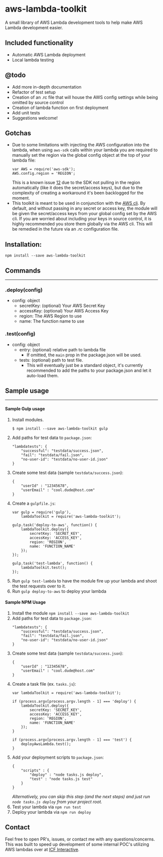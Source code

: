 # aws-lambda-toolkit
A small library of AWS Lambda development tools to help make AWS Lambda development easier.

## Included functionality

- Automatic AWS Lambda deployment
- Local lambda testing

## @todo

- Add more in-depth documentation
- Refactor of test setup
- Creation of an .rc file that will house the AWS config settings while being omitted by source control
- Creation of lambda function on first deployment
- Add unit tests
- Suggestions welcome!

## Gotchas

- Due to some limitations with injecting the AWS configuration into the lambda, when using `aws-sdk` calls within your lambda you are required to manually set the region via the global config object at the top of your lambda file:
    ```
    var AWS = require('aws-sdk');
    AWS.config.region = 'REGION';
    ```
    This is a known issue [1](https://github.com/Tim-B/grunt-aws-lambda/issues/18)[2](http://docs.aws.amazon.com/AWSJavaScriptSDK/guide/node-configuring.html#Setting_the_Region) due to the SDK not pulling in the region automatically (like it does the secret/access keys), but due to the complexity of creating a workaround it's been backlogged for the moment.
- This toolkit is meant to be used in conjunction with the [AWS cli](https://aws.amazon.com/cli/). By default, and without passing in any secret or access key, the module will be given the secret/access keys from your global config set by the AWS cli. If you are worried about including your keys in source control, it is highly recommended you store them globally via the AWS cli. This will be remedied in the future via an _.rc_ configuration file.

## Installation:
```
npm install --save aws-lambda-toolkit
```

## Commands
---
### .deploy(config)

- config: object
    + secretKey: (optional) Your AWS Secret Key
    + accessKey: (optional) Your AWS Access Key
    + region: The AWS Region to use
    + name: The function name to use

### .test(config)

- config: object
    + entry: (optional) relative path to lambda file
        - If omitted, the `main` prop in the package.json will be used.
    + tests: (optional) path to test file.
        - This will eventually just be a standard object, it's currently recommended to add the paths to your package.json and let it auto-load them.

## Sample usage
---
#### Sample Gulp usage

1. Install modules.
    ```
    $ npm install --save aws-lambda-toolkit gulp
    ```
2. Add paths for test data to `package.json`:
    ```
    "lambdatests": {
        "successful": "testdata/success.json",
        "fail": "testdata/fail.json",
        "no-user-id": "testdata/no-user-id.json"
    }
    ```
3. Create some test data (sample `testdata/success.json`):
    ```
    {
        "userId" : "12345678",
        "userEmail" : "cool.dude@host.com"
    }
    ```
4. Create a `gulpfile.js`:
    ```
    var gulp = require('gulp'),
        lambdaToolkit = require('aws-lambda-toolkit');

    gulp.task('deploy-to-aws', function() {
        lambdaToolkit.deploy({
            secretKey: 'SECRET_KEY',
            accessKey: 'ACCESS_KEY',
            region: 'REGION',
            name: 'FUNCTION_NAME'
        });
    });

    gulp.task('test-lambda', function() {
        lambdaToolkit.test();
    });
    ```
5. Run `gulp test-lambda` to have the module fire up your lambda and shoot the test requests over to it.
6. Run `gulp deploy-to-aws` to deploy your lambda

#### Sample NPM Usage
1. Install the module `npm install --save aws-lambda-toolkit`
2. Add paths for test data to `package.json`:
    ```
    "lambdatests": {
        "successful": "testdata/success.json",
        "fail": "testdata/fail.json",
        "no-user-id": "testdata/no-user-id.json"
    }
    ```
3. Create some test data (sample `testdata/success.json`):
    ```
    {
        "userId" : "12345678",
        "userEmail" : "cool.dude@host.com"
    }
    ```
4. Create a task file (ex. `tasks.js`):
    ```
    var lambdaToolkit = require('aws-lambda-toolkit');

    if (process.argv[process.argv.length - 1] === 'deploy') {
        lambdaToolkit.deploy({
            secretKey: 'SECRET_KEY',
            accessKey: 'ACCESS_KEY',
            region: 'REGION',
            name: 'FUNCTION_NAME'
        });
    }

    if (process.argv[process.argv.length - 1] === 'test') {
        deployAwsLambda.test();
    }
    ```
5. Add your deployment scripts to `package.json`:
    ```
    {
        "scripts" : {
            "deploy" : "node tasks.js deploy",
            "test" : "node tasks.js test"
        }
    }
    ```
    _Alternatively, you can skip this step (and the next steps) and just run `node tasks.js deploy` from your project root._
6. Test your lambda via `npm run test`
7. Deploy your lambda via `npm run deploy`

## Contact
Feel free to open PR's, issues, or contact me with any questions/concerns. This was built to speed up development of some internal POC's utilizing AWS lambdas over at [ICF Interactive](http://icfi.com/interactive).
